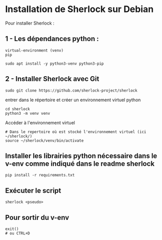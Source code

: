 # Installation de Sherlock sur Debian

Pour installer Sherlock :

## 1 - Les dépendances python :
	virtual-environment (venv)
	pip

```
sudo apt install -y python3-venv python3-pip
```

## 2 - Installer Sherlock avec Git

```
sudo git clone https://github.com/sherlock-project/sherlock
```

entrer dans le répertoire et créer un environnement virtuel python

```
cd sherlock
python3 -m venv venv
```

Accéder à l'environnement virtuel
```
# Dans le repertoire où est stocké l'environnement virtuel (ici ~/sherlock/)
source ~/sherlock/venv/bin/activate
```

## Installer les librairies python nécessaire dans le v-env comme indiqué dans le readme sherlock
```
pip install -r requirements.txt
```

## Exécuter le script 
```
sherlock <pseudo>
```

## Pour sortir du v-env
```
exit()
# ou CTRL+D
```
